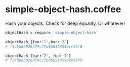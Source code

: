 simple-object-hash.coffee
=========================

Hash your objects. Check for deep equality. Or whatever!

```coffee
objectHash = require 'simple-object-hash'

objectHash {foo:'1',bar:'2'}
# f34bb66026d79c27b0b8318590ce39f8

objectHash {bar:'2', foo:'1'}
# f34bb66026d79c27b0b8318590ce39f8
```
